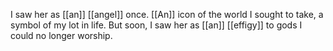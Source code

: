 I saw her as [[an]] [[angel]] once. [[An]] icon of the world I sought to take, a symbol of my lot in life. But soon, I saw her as [[an]] [[effigy]] to gods I could no longer worship.  